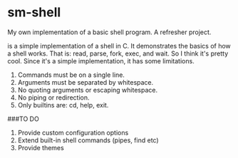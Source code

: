 # sm-shell
My own implementation of a basic shell program. A refresher project. 

<smshell> is a simple implementation of a shell in C. It demonstrates the basics of how a shell works. That is: read, parse, fork, exec, and wait. So I think it's pretty cool. Since it's a simple implementation, it has some limitations.

1. Commands must be on a single line.
2. Arguments must be separated by whitespace.
3. No quoting arguments or escaping whitespace.
4. No piping or redirection.
5. Only builtins are: cd, help, exit.

###TO DO
1. Provide custom configuration options
2. Extend built-in shell commands (pipes, find etc)
3. Provide themes
